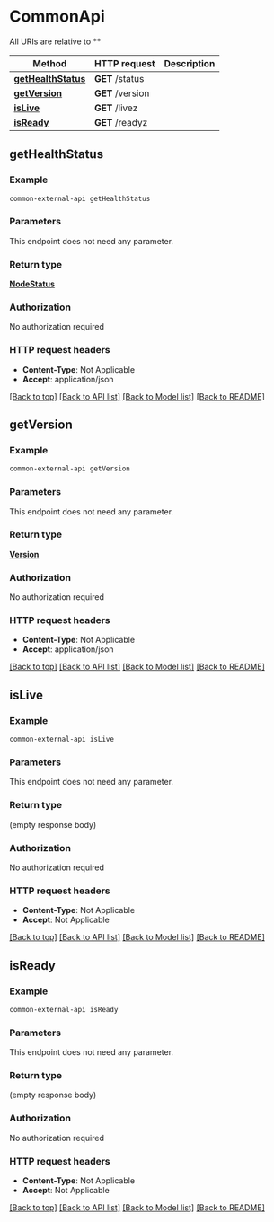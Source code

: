 # CommonApi

All URIs are relative to **

Method | HTTP request | Description
------------- | ------------- | -------------
[**getHealthStatus**](CommonApi.md#getHealthStatus) | **GET** /status | 
[**getVersion**](CommonApi.md#getVersion) | **GET** /version | 
[**isLive**](CommonApi.md#isLive) | **GET** /livez | 
[**isReady**](CommonApi.md#isReady) | **GET** /readyz | 



## getHealthStatus



### Example

```bash
common-external-api getHealthStatus
```

### Parameters

This endpoint does not need any parameter.

### Return type

[**NodeStatus**](NodeStatus.md)

### Authorization

No authorization required

### HTTP request headers

- **Content-Type**: Not Applicable
- **Accept**: application/json

[[Back to top]](#) [[Back to API list]](../README.md#documentation-for-api-endpoints) [[Back to Model list]](../README.md#documentation-for-models) [[Back to README]](../README.md)


## getVersion



### Example

```bash
common-external-api getVersion
```

### Parameters

This endpoint does not need any parameter.

### Return type

[**Version**](Version.md)

### Authorization

No authorization required

### HTTP request headers

- **Content-Type**: Not Applicable
- **Accept**: application/json

[[Back to top]](#) [[Back to API list]](../README.md#documentation-for-api-endpoints) [[Back to Model list]](../README.md#documentation-for-models) [[Back to README]](../README.md)


## isLive



### Example

```bash
common-external-api isLive
```

### Parameters

This endpoint does not need any parameter.

### Return type

(empty response body)

### Authorization

No authorization required

### HTTP request headers

- **Content-Type**: Not Applicable
- **Accept**: Not Applicable

[[Back to top]](#) [[Back to API list]](../README.md#documentation-for-api-endpoints) [[Back to Model list]](../README.md#documentation-for-models) [[Back to README]](../README.md)


## isReady



### Example

```bash
common-external-api isReady
```

### Parameters

This endpoint does not need any parameter.

### Return type

(empty response body)

### Authorization

No authorization required

### HTTP request headers

- **Content-Type**: Not Applicable
- **Accept**: Not Applicable

[[Back to top]](#) [[Back to API list]](../README.md#documentation-for-api-endpoints) [[Back to Model list]](../README.md#documentation-for-models) [[Back to README]](../README.md)

